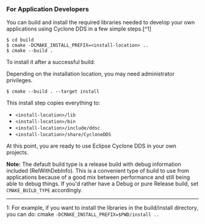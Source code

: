### For Application Developers

You can build and install the required libraries needed to develop your own applications using Cyclone DDS in a few simple steps.[^1]



```
$ cd build
$ cmake -DCMAKE_INSTALL_PREFIX=<install-location> ..
$ cmake --build .
```

To install it after a successful build:

Depending on the installation location, you may need administrator privileges.

```
$ cmake --build . --target install
```

This install step copies everything to:

- `<install-location>/lib`
- `<install-location>/bin`
- `<install-location>/include/ddsc`
- `<install-location>/share/CycloneDDS`


At this point, you are ready to use Eclipse Cyclone DDS in your own projects.

**Note:** The default build type is a release build with debug information included (RelWithDebInfo). This is a convenient type of build to use from applications because of a good mix between performance and still being able to debug things. If you'd rather have a Debug or pure Release build, set `CMAKE_BUILD_TYPE` accordingly.


---

1: For example, if you want to install the libraries in the build/install directory, you can do: cmake `-DCMAKE_INSTALL_PREFIX=$PWD/install ..`